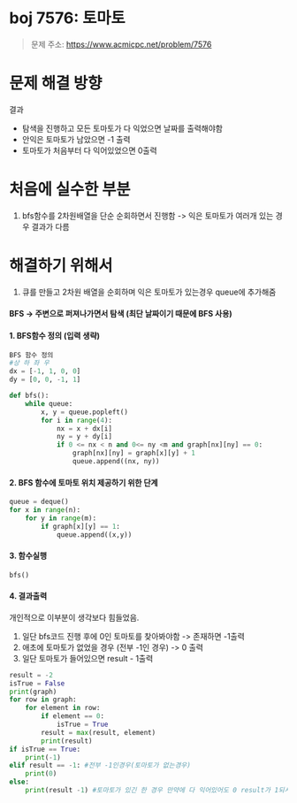 # boj 7576: 토마토
> 문제 주소: https://www.acmicpc.net/problem/7576

# 문제 해결 방향
결과
- 탐색을 진행하고 모든 토마토가 다 익었으면 날짜를 출력해야함 
- 안익은 토마토가 남았으면 -1 출력
- 토마토가 처음부터 다 익어있었으면 0출력

# 처음에 실수한 부분
1. bfs함수를 2차원배열을 단순 순회하면서 진행함 -> 익은 토마토가 여러개 있는 경우 결과가 다름

# 해결하기 위해서
1. 큐를 만들고 2차원 배열을 순회하며 익은 토마토가 있는경우 queue에 추가해줌

#### BFS -> 주변으로 퍼져나가면서 탐색 (최단 날짜이기 때문에 BFS 사용)

#### 1. BFS함수 정의 (입력 생략)
```python
BFS 함수 정의
#상 하 좌 우
dx = [-1, 1, 0, 0]
dy = [0, 0, -1, 1]

def bfs():
    while queue:
        x, y = queue.popleft()
        for i in range(4):
            nx = x + dx[i]
            ny = y + dy[i]
            if 0 <= nx < n and 0<= ny <m and graph[nx][ny] == 0:
                graph[nx][ny] = graph[x][y] + 1
                queue.append((nx, ny))

```

#### 2. BFS 함수에 토마토 위치 제공하기 위한 단계
```python
queue = deque()
for x in range(n):
    for y in range(m):
        if graph[x][y] == 1:
            queue.append((x,y))
```

#### 3. 함수실행
``` python
bfs()
```

#### 4. 결과출력
개인적으로 이부분이 생각보다 힘들었음.
1. 일단 bfs코드 진행 후에 0인 토마토를 찾아봐야함 -> 존재하면 -1출력
2. 애초에 토마토가 없었을 경우 (전부 -1인 경우) -> 0 출력
3. 일단 토마토가 들어있으면 result - 1출력
``` python
result = -2
isTrue = False
print(graph)
for row in graph:
    for element in row:
        if element == 0:
            isTrue = True
        result = max(result, element)
        print(result)
if isTrue == True:
    print(-1)
elif result == -1: #전부 -1인경우(토마토가 없는경우)
    print(0)
else:
    print(result -1) #토마토가 있긴 한 경우 만약에 다 익어있어도 0 result가 1되서 0이 출력
```